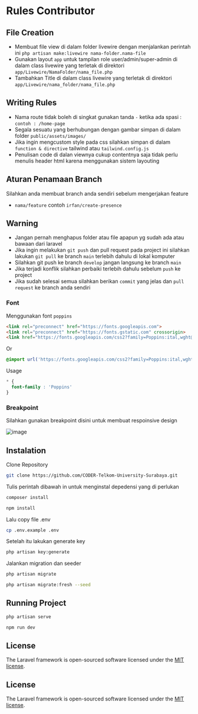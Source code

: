 # Rules Contributor
## File Creation
- Membuat file view di dalam folder livewire dengan menjalankan perintah ini `php artisan make:livewire nama-folder.nama-file`
- Gunakan layout `app` untuk tampilan role user/admin/super-admin di dalam class livewire yang terletak di direktori `app/Livewire/NamaFolder/nama_file.php`
- Tambahkan Title di dalam class livewire yang terletak di direktori  `app/Livewire/nama_folder/nama_file.php`

## Writing Rules
- Nama route tidak boleh di singkat gunakan tanda `-` ketika ada spasi : `contoh : /home-page`
- Segala sesuatu yang berhubungan dengan gambar simpan di dalam folder `public/assets/images/`
- Jika ingin mengcustom style pada css silahkan simpan di dalam `function & directive` tailwind atau `tailwind.config.js`
- Penulisan code di dalan viewnya cukup contentnya saja tidak perlu menulis header html karena menggunakan sistem layouting


## Aturan Penamaan Branch
Silahkan anda membuat branch anda sendiri sebelum mengerjakan feature
- `nama/feature` contoh `irfan/create-presence`



## Warning
- Jangan pernah menghapus folder atau file apapun yg sudah ada atau bawaan dari laravel
- Jika ingin melakukan `git push` dan pull request pada project ini silahkan lakukan `git pull` ke branch `main` terlebih dahulu di lokal komputer
- Silahkan git push ke branch `develop` jangan langsung ke branch `main`
- Jika terjadi konflik silahkan perbaiki terlebih dahulu sebelum `push` ke project
- Jika sudah selesai semua silahkan berikan `commit` yang jelas dan `pull request` ke branch anda sendiri


### Font 
Menggunakan font `poppins`
```html
<link rel="preconnect" href="https://fonts.googleapis.com">
<link rel="preconnect" href="https://fonts.gstatic.com" crossorigin>
<link href="https://fonts.googleapis.com/css2?family=Poppins:ital,wght@0,100;0,200;0,300;0,400;0,500;0,600;0,700;0,800;0,900;1,100;1,200;1,300;1,400;1,500;1,600;1,700;1,800;1,900&display=swap" rel="stylesheet">
```

Or

```css
@import url('https://fonts.googleapis.com/css2?family=Poppins:ital,wght@0,100;0,200;0,300;0,400;0,500;0,600;0,700;0,800;0,900;1,100;1,200;1,300;1,400;1,500;1,600;1,700;1,800;1,900&display=swap');
```


Usage

```css
* {
  font-family : 'Poppins'
}

```

### Breakpoint 
Silahkan gunakan breakpoint disini untuk membuat respoinsive design

![image](https://github.com/alirfanyasin/Crypshion-Ecommerce/assets/77270380/6e2e10b2-5b14-482f-a140-47871e513ffe)



## Instalation
Clone Repository
```sh
git clone https://github.com/CODER-Telkom-University-Surabaya.git
```
Tulis perintah dibawah in untuk menginstal depedensi yang di perlukan 
```sh
composer install

npm install
```

Lalu copy file .env 
```sh
cp .env.example .env
```

Setelah itu lakukan generate key
```sh
php artisan key:generate
```

Jalankan migration dan seeder
```sh
php artisan migrate

php artisan migrate:fresh --seed
```

## Running Project
```sh
php artisan serve    

npm run dev
```


## License

The Laravel framework is open-sourced software licensed under the [MIT license](https://opensource.org/licenses/MIT).

## License

The Laravel framework is open-sourced software licensed under the [MIT license](https://opensource.org/licenses/MIT).
